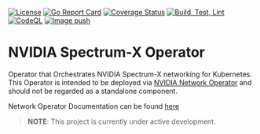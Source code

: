 [![License](https://img.shields.io/badge/License-Apache%202.0-blue.svg)](http://www.apache.org/licenses/LICENSE-2.0)
[![Go Report Card](https://goreportcard.com/badge/github.com/Mellanox/spectrum-x-operator)](https://goreportcard.com/report/github.com/Mellanox/spectrum-x-operator)
[![Coverage Status](https://coveralls.io/repos/github/Mellanox/spectrum-x-operator/badge.svg)](https://coveralls.io/github/Mellanox/spectrum-x-operator)
[![Build, Test, Lint](https://github.com/Mellanox/spectrum-x-operator/actions/workflows/build-test-lint.yml/badge.svg?event=push)](https://github.com/Mellanox/spectrum-x-operator/actions/workflows/build-test-lint.yml)
[![CodeQL](https://github.com/Mellanox/spectrum-x-operator/actions/workflows/codeql.yml/badge.svg)](https://github.com/Mellanox/spectrum-x-operator/actions/workflows/codeql.yml)
[![Image push](https://github.com/Mellanox/spectrum-x-operator/actions/workflows/image-push-main.yml/badge.svg?event=push)](https://github.com/Mellanox/spectrum-x-operator/actions/workflows/image-push-main.yml)

# NVIDIA Spectrum-X Operator
Operator that Orchestrates NVIDIA Spectrum-X networking for Kubernetes.
This Operator is intended to be deployed via [NVIDIA Network Operator](https://github.com/Mellanox/network-operator)
and should not be regarded as a standalone component.

Network Operator Documentation can be found [here](https://docs.nvidia.com/networking/software/cloud-orchestration/index.html)

> __NOTE__: This project is currently under active development.